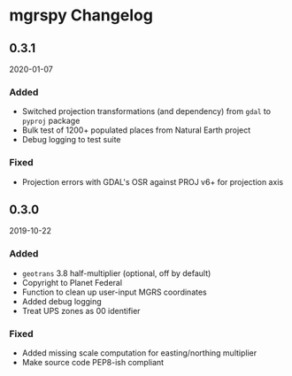 # mgrspy Changelog

## 0.3.1

2020-01-07

### Added

- Switched projection transformations (and dependency) from `gdal` to `pyproj` package
- Bulk test of 1200+ populated places from Natural Earth project
- Debug logging to test suite

### Fixed

- Projection errors with GDAL's OSR against PROJ v6+ for projection axis

## 0.3.0

2019-10-22

### Added

- `geotrans` 3.8 half-multiplier (optional, off by default)
- Copyright to Planet Federal
- Function to clean up user-input MGRS coordinates
- Added debug logging
- Treat UPS zones as 00 identifier

### Fixed

- Added missing scale computation for easting/northing multiplier
- Make source code PEP8-ish compliant
